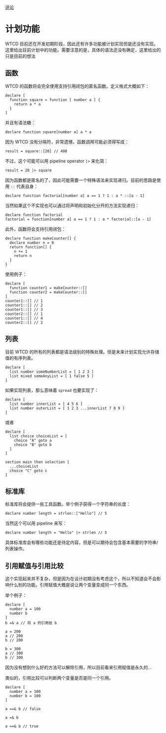 [评论](https://github.com/SCLeoX/Wearable-Technology/issues/74)

# 计划功能
WTCD 目前还在开发初期阶段，因此还有许多功能被计划实现但是还没有实现。这里给出目前计划中的功能。需要注意的是，具体的语法还没有确定，这里给出的只是目前的想法

## 函数
WTCD 的函数将会完全使用支持引用闭包的匿名函数。定义格式大概如下：

```wtcd
declare [
  function square = function [ number a ] {
    return a * a
  }
]
```

并且有语法糖：

```wtcd
declare function square[number a] a * a 
```

因为 WTCD 没有分隔符，非常遗憾，函数调用可能必须得写成：

```wtcd
result = square::[20] // 400
```

不过，这个可能可以用 pipeline operator `|>` 来化简：

```wtcd
result = 20 |> square
```

因为函数都是匿名的了，因此可能需要一个特殊语法来实现递归。目前的思路是使用 `::` 代表自身：

```wtcd
declare function factorial[number a] a == 1 ? 1 : a * ::[a - 1]
```

当然如果这个不实现也可以通过将声明和初始化分开的方法实现递归：

```wtcd
declare function factorial
factorial = function[number a] a == 1 ? 1 : a * factorial::[a - 1]
```

此外，函数将会支持引用闭包：

```wtcd
declare function makeCounter[] {
  declare number n = 0
  return function[] {
    n += 1
    return n
  }
}
```

使用例子：

```wtcd
declare [
  function counter1 = makeCounter::[]
  function counter2 = makeCounter::[]
]
counter1::[] // 1
counter1::[] // 2
counter1::[] // 3
counter2::[] // 1
counter1::[] // 4
counter2::[] // 2
```

## 列表
目前 WTCD 的所有的列表都是语法级别的特殊处理。但是未来计划实现允许存储值的有序列表。

```wtcd
declare [
  list number someNumberList = [ 1 2 3 ]
  list mixed someAnyList = [ 1 false 5 ]
]
```

如果实现列表，那么意味着 `spread` 也要实现了：

```wtcd
declare [
  list number innerList = [ 4 5 6 ]
  list number outerList = [ 1 2 3 ...innerList 7 8 9 ]
]
```

或者

```wtcd
declare [
  list choice choiceList = [
    choice "A" goto a
    choice "B" goto b
  ]
]

section main then selection [
  ...choiceList
  choice "C" goto c
]
```

## 标准库
标准库将会提供一些工具函数。举个例子获得一个字符串的长度：

```wtcd
declare number length = strlen::["Hello"] // 5
```

当然这个可以用 pipeline 来写：

```wtcd
declare number length = "Hello" |> strlen // 5
```

具体标准库会有哪些功能还是待定内容，但是可以期待会包含基本需要的字符串/列表操作。

## 引用赋值与引用比较
这个实现起来并不复杂，但是因为在设计初期没有考虑这个，所以不知道会不会影响什么别的功能。引用赋值大概是说让两个变量变成同一个东西。

举个例子：

```wtcd
declare [
  number a = 100
  number b
]
b =& a // 将 a 的引用给 b

a = 200
a // 200
b // 200

b = 300
a // 300
b // 300
```

因为没有想到什么好的方法可以解除引用，所以目前看来引用赋值是永久的...

类似的，引用比较可以判断两个变量是否是同一个引用。

```
declare [
  number a = 100
  number b = 100
]

a ==& b // false

a =& b

a ==& b // true
```
